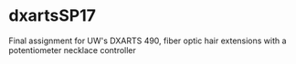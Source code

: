 # dxartsSP17
Final assignment for UW's DXARTS 490, fiber optic hair extensions with a potentiometer necklace controller
